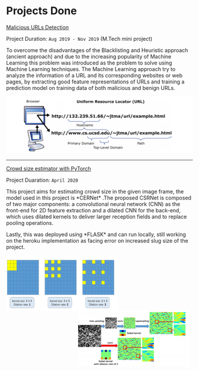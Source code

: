 # Projects Done

[Malicious URLs Detection](https://github.com/abhishekmamdapure/Malicious-URL-s-detection)

Project Duration: ```Aug 2019 - Nov 2019``` (M.Tech mini project)

<p> To overcome the disadvantages of the Blacklisting and Heuristic approach (ancient approach) and due to the increasing popularity of Machine Learning this problem was introduced as the problem to solve using Machine Learning techniques. The Machine Learning approach try to analyze the information of a URL and its corresponding websites or web pages, by extracting good feature representations of URLs and training a prediction model on training data of both malicious and benign URLs. </p>

![URL](/images/url.png "Structure of URL")

---

[Crowd size estimator with PyTorch](https://github.com/abhishekmamdapure/crowd-counting-CERNet)

Project Duaration: ``` April 2020 ``` 

<p>This project aims for estimating crowd size in the given image frame, the model used in this project is *CERNet* .The proposed CSRNet is composed of two major components: a convolutional neural network (CNN) as the front-end for 2D feature extraction and a dilated CNN for the back-end, which uses dilated kernels to deliver larger reception fields and to replace pooling operations. </p>

<p> Lastly, this was deployed using *FLASK* and can run locally, still working on the heroku implementation as facing error on increased slug size of the project. 
</p>
<img src="/images/image1.jpg" alt="Snap-shot-first-page" style="float: left; margin-right: 10px;" width="300" height="150" />  <img src="/images/image2.jpg" alt="Snap-shot-first-page" style="float: right; margin-right: 10px;" width="300" height="150"/>
 
